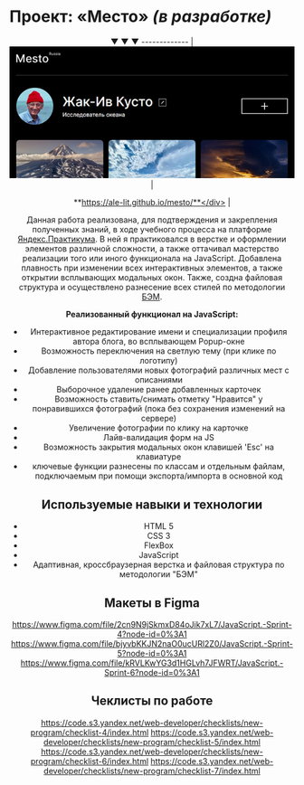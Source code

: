 # Проект: «Место» *(в разработке)*

<div align="center">

▼ ▼ ▼
------------- |
<a href="https://ale-lit.github.io/mesto/"><img src="https://github.com/ale-lit/ale-lit/blob/main/screens/mesto.jpg" alt="Место"></a>
| <div align="center">**https://ale-lit.github.io/mesto/**</div> |

</div>

Данная работа реализована, для подтверждения и закрепления полученных знаний, в ходе учебного процесса на платформе [Яндекс.Практикума](https://practicum.yandex.ru/ "Сервис онлайн-образования от Яндекса"). В ней я практиковался в верстке и оформлении элементов различной сложности, а также оттачивал мастерство реализации того или иного функционала на JavaScript. Добавлена плавность при изменении всех интерактивных элементов, а также открытии всплывающих модальных окон. Также, создна файловая структура и осуществлено разнесение всех стилей по методологии [БЭМ](https://ru.bem.info/ "Методология созданная в Яндексе для удобной разработки сайтов").

**Реализованный функционал на JavaScript:**
- Интерактивное редактирование имени и специализации профиля автора блога, во всплывающем Popup-окне
- Возможность переключения на светлую тему (при клике по логотипу)
- Добавление пользователями новых фотографий различных мест с описаниями
- Выборочное удаление ранее добавленных карточек
- Возможность ставить/снимать отметку "Нравится" у понравившихся фотографий (пока без сохранения изменений на сервере)
- Увеличение фотографии по клику на карточке
- Лайв-валидация форм на JS
- Возможность закрытия модальных окон клавишей 'Esc' на клавиатуре
- ключевые функции разнесены по классам и отдельным файлам, подключаемым при помощи экспорта/импорта в основной код

## Используемые навыки и технологии
* HTML 5
* CSS 3
* FlexBox
* JavaScript
* Адаптивная, кроссбраузерная верстка и файловая структура по методологии "БЭМ"

## Макеты в Figma
https://www.figma.com/file/2cn9N9jSkmxD84oJik7xL7/JavaScript.-Sprint-4?node-id=0%3A1
https://www.figma.com/file/bjyvbKKJN2naO0ucURl2Z0/JavaScript.-Sprint-5?node-id=0%3A1
https://www.figma.com/file/kRVLKwYG3d1HGLvh7JFWRT/JavaScript.-Sprint-6?node-id=0%3A1

## Чеклисты по работе
https://code.s3.yandex.net/web-developer/checklists/new-program/checklist-4/index.html
https://code.s3.yandex.net/web-developer/checklists/new-program/checklist-5/index.html
https://code.s3.yandex.net/web-developer/checklists/new-program/checklist-6/index.html
https://code.s3.yandex.net/web-developer/checklists/new-program/checklist-7/index.html
